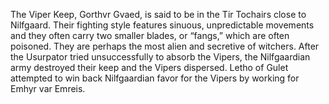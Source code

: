 The Viper Keep, Gorthvr Gvaed, is said to be in the Tir Tochairs close to Nilfgaard. Their fighting style features sinuous, unpredictable movements and they often carry two smaller blades, or “fangs,” which are often poisoned. They are perhaps the most alien and secretive of witchers. After the Usurpator tried unsuccessfully to absorb the Vipers, the Nilfgaardian army destroyed their keep and the Vipers dispersed. Letho of Gulet attempted to win back Nilfgaardian favor for the Vipers by working for Emhyr var Emreis.